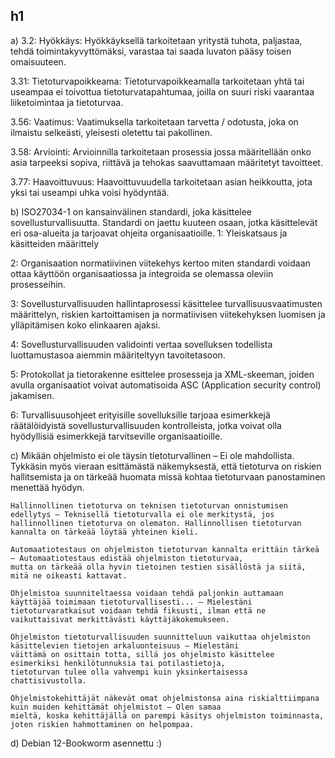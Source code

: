## h1

a) 
  3.2:  Hyökkäys: Hyökkäyksellä tarkoitetaan yritystä tuhota, paljastaa, tehdä toimintakyvyttömäksi,
  varastaa tai saada luvaton pääsy toisen omaisuuteen. 

  3.31: Tietoturvapoikkeama: Tietoturvapoikkeamalla tarkoitetaan yhtä tai useampaa ei toivottua tietoturvatapahtumaa,
  joilla on suuri riski vaarantaa liiketoimintaa ja tietoturvaa.

  3.56: Vaatimus: Vaatimuksella tarkoitetaan tarvetta / odotusta, joka on ilmaistu selkeästi, yleisesti oletettu tai pakollinen. 

  3.58: Arviointi: Arvioinnilla tarkoitetaan prosessia jossa määritellään onko asia tarpeeksi sopiva, riittävä ja tehokas
  saavuttamaan määritetyt tavoitteet.

  3.77: Haavoittuvuus: Haavoittuvuudella tarkoitetaan asian heikkoutta, jota yksi tai useampi uhka voisi hyödyntää.

b)  ISO27034-1 on kansainvälinen standardi, joka käsittelee sovellusturvallisuutta. 
    Standardi on jaettu kuuteen osaan, jotka käsittelevät eri osa-alueita ja tarjoavat ohjeita organisaatioille. 
  1:  Yleiskatsaus ja käsitteiden määrittely
  
  2:  Organisaation normatiivinen viitekehys kertoo miten standardi voidaan ottaa käyttöön organisaatiossa ja integroida se
      olemassa oleviin prosesseihin. 
      
  3:  Sovellusturvallisuuden hallintaprosessi käsittelee turvallisuusvaatimusten määrittelyn, riskien kartoittamisen ja normatiivisen
      viitekehyksen luomisen ja ylläpitämisen koko elinkaaren ajaksi. 
      
  4:  Sovellusturvallisuuden validointi vertaa sovelluksen todellista luottamustasoa aiemmin määriteltyyn tavoitetasoon. 
  
  5:  Protokollat ja tietorakenne esittelee prosesseja ja XML-skeeman, joiden avulla organisaatiot voivat automatisoida
      ASC (Application security control) jakamisen.
      
  6:  Turvallisuusohjeet erityisille sovelluksille tarjoaa esimerkkejä räätälöidyistä sovellusturvallisuuden kontrolleista, jotka 
      voivat olla hyödyllisiä esimerkkejä tarvitseville organisaatioille. 

c)  Mikään ohjelmisto ei ole täysin tietoturvallinen – Ei ole mahdollista. Tykkäsin myös vieraan esittämästä näkemyksestä, että
    tietoturva on riskien hallitsemista ja on tärkeää huomata missä kohtaa tietoturvaan panostaminen menettää hyödyn. 

    Hallinnollinen tietoturva on teknisen tietoturvan onnistumisen edellytys – Teknisellä tietoturvalla ei ole merkitystä, jos
    hallinnollinen tietoturva on olematon. Hallinnollisen tietoturvan kannalta on tärkeää löytää yhteinen kieli. 

    Automaatiotestaus on ohjelmiston tietoturvan kannalta erittäin tärkeä – Automaatiotestaus edistää ohjelmiston tietoturvaa,
    mutta on tärkeää olla hyvin tietoinen testien sisällöstä ja siitä, mitä ne oikeasti kattavat.

    Ohjelmistoa suunniteltaessa voidaan tehdä paljonkin auttamaan käyttäjää toimimaan tietoturvallisesti... – Mielestäni
    tietoturvaratkaisut voidaan tehdä fiksusti, ilman että ne vaikuttaisivat merkittävästi käyttäjäkokemukseen. 

    Ohjelmiston tietoturvallisuuden suunnitteluun vaikuttaa ohjelmiston käsittelevien tietojen arkaluonteisuus – Mielestäni 
    väittämä on osittain totta, sillä jos ohjelmisto käsittelee esimerkiksi henkilötunnuksia tai potilastietoja,
    tietoturvan tulee olla vahvempi kuin yksinkertaisessa chattisivustolla. 

    Ohjelmistokehittäjät näkevät omat ohjelmistonsa aina riskialttiimpana kuin muiden kehittämät ohjelmistot – Olen samaa
    mieltä, koska kehittäjällä on parempi käsitys ohjelmiston toiminnasta, joten riskien hahmottaminen on helpompaa.

d) Debian 12-Bookworm asennettu :)
